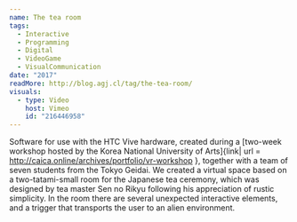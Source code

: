 ```yaml
---
name: The tea room
tags:
  - Interactive
  - Programming
  - Digital
  - VideoGame
  - VisualCommunication
date: "2017"
readMore: http://blog.agj.cl/tag/the-tea-room/
visuals:
  - type: Video
    host: Vimeo
    id: "216446958"
---
```



Software for use with the HTC Vive hardware, created during a [two-week workshop hosted by the Korea National University of Arts]{link| url = http://caica.online/archives/portfolio/vr-workshop }, together with a team of seven students from the Tokyo Geidai. We created a virtual space based on a two-tatami-small room for the Japanese tea ceremony, which was designed by tea master Sen no Rikyu following his appreciation of rustic simplicity. In the room there are several unexpected interactive elements, and a trigger that transports the user to an alien environment.

